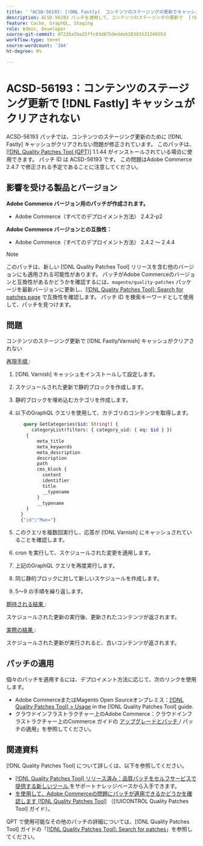 ```yaml
---
title: '「ACSD-56193: [!DNL Fastly]  コンテンツのステージングの更新でキャッシュがクリアされない」'
description: ACSD-56193 パッチを適用して、コンテンツのステージングの更新で  [!DNL Fastly]  キャッシュがクリアされないAdobe Commerceの問題を修正してください。
feature: Cache, GraphQL, Staging
role: Admin, Developer
source-git-commit: d722ba5ba25ffc03d87b9eddeb2830353124055d
workflow-type: tm+mt
source-wordcount: '384'
ht-degree: 0%

---
```


# ACSD-56193：コンテンツのステージング更新で [!DNL Fastly] キャッシュがクリアされない

ACSD-56193 パッチでは、コンテンツのステージング更新のために [!DNL Fastly] キャッシュがクリアされない問題が修正されています。 このパッチは、[[!DNL Quality Patches Tool (QPT)]](https://experienceleague.adobe.com/en/docs/commerce-knowledge-base/kb/announcements/commerce-announcements/magento-quality-patches-released-new-tool-to-self-serve-quality-patches) 1.1.44 がインストールされている場合に使用できます。 パッチ ID は ACSD-56193 です。 この問題はAdobe Commerce 2.4.7 で修正される予定であることに注意してください。

## 影響を受ける製品とバージョン

**Adobe Commerce バージョン用のパッチが作成されます。**

* Adobe Commerce（すべてのデプロイメント方法） 2.4.2-p2

**Adobe Commerce バージョンとの互換性：**

* Adobe Commerce（すべてのデプロイメント方法） 2.4.2 ～ 2.4.4

>[!NOTE]
>
>このパッチは、新しい [!DNL Quality Patches Tool] リリースを含む他のバージョンにも適用される可能性があります。 パッチがAdobe Commerceのバージョンと互換性があるかどうかを確認するには、`magento/quality-patches` パッケージを最新バージョンに更新し、[[!DNL Quality Patches Tool]: Search for patches page](https://experienceleague.adobe.com/tools/commerce-quality-patches/index.html) で互換性を確認します。 パッチ ID を検索キーワードとして使用して、パッチを見つけます。

## 問題

コンテンツのステージング更新で [!DNL Fastly/Varnish] キャッシュがクリアされない

<u> 再現手順 </u>:

1. [!DNL Varnish] キャッシュをインストールして設定します。
1. スケジュールされた更新で静的ブロックを作成します。
1. 静的ブロックを埋め込むカテゴリを作成します。
1. 以下のGraphQL クエリを使用して、カテゴリのコンテンツを取得します。

   ```GraphQL
      query GetCategories($id: String!) {
         categoryList(filters: { category_uid: { eq: $id } }) 
       {
           meta_title
           meta_keywords
           meta_description
           description
           path
           cms_block {
             content
             identifier
             title
             __typename
           }
           __typename
       }
     }
     {"id":"Mwo="}
   ```

1. このクエリを複数回実行し、応答が [!DNL Varnish] にキャッシュされていることを確認します。
1. cron を実行して、スケジュールされた変更を適用します。
1. 上記のGraphQL クエリを再度実行します。
1. 同じ静的ブロックに対して新しいスケジュールを作成します。
1. 5～9 の手順を繰り返します。

<u> 期待される結果 </u>:

スケジュールされた更新の実行後、更新されたコンテンツが返されます。

<u> 実際の結果 </u>:

スケジュールされた更新が実行されると、古いコンテンツが返されます。

## パッチの適用

個々のパッチを適用するには、デプロイメント方法に応じて、次のリンクを使用します。

* Adobe CommerceまたはMagento Open Sourceオンプレミス：[[!DNL Quality Patches Tool] > Usage](https://experienceleague.adobe.com/docs/commerce-operations/tools/quality-patches-tool/usage.html) in the [!DNL Quality Patches Tool] guide.
* クラウドインフラストラクチャー上のAdobe Commerce：クラウドインフラストラクチャー上のCommerce ガイドの [ アップグレードとパッチ ](https://experienceleague.adobe.com/docs/commerce-cloud-service/user-guide/develop/upgrade/apply-patches.html)/ パッチの適用」を参照してください。

## 関連資料

[!DNL Quality Patches Tool] について詳しくは、以下を参照してください。

* [[!DNL Quality Patches Tool]  リリース済み：品質パッチをセルフサービスで提供する新しいツール ](https://experienceleague.adobe.com/en/docs/commerce-knowledge-base/kb/announcements/commerce-announcements/magento-quality-patches-released-new-tool-to-self-serve-quality-patches) をサポートナレッジベースから入手できます。
* [ を使用して、Adobe Commerceの問題にパッチが適用できるかどうかを確認します  [!DNL Quality Patches Tool]](/help/tools/quality-patches-tool/patches-available-in-qpt/check-patch-for-magento-issue-with-magento-quality-patches.md) （[!UICONTROL Quality Patches Tool] ガイド）。


QPT で使用可能なその他のパッチの詳細については、[!DNL Quality Patches Tool] ガイドの「[[!DNL Quality Patches Tool]: Search for patches](https://experienceleague.adobe.com/tools/commerce-quality-patches/index.html)」を参照してください。
